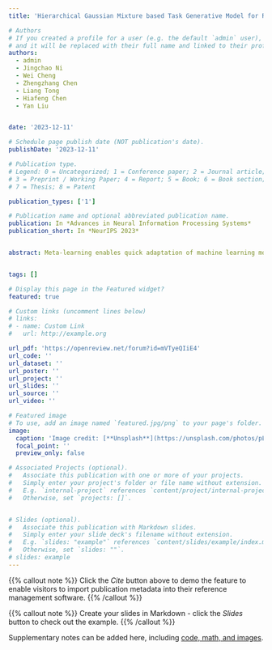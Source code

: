 ```yaml
---
title: 'Hierarchical Gaussian Mixture based Task Generative Model for Robust Meta-Learning'

# Authors
# If you created a profile for a user (e.g. the default `admin` user), write the username (folder name) here
# and it will be replaced with their full name and linked to their profile.
authors:
  - admin
  - Jingchao Ni
  - Wei Cheng
  - Zhengzhang Chen
  - Liang Tong
  - Hiafeng Chen
  - Yan Liu


date: '2023-12-11'

# Schedule page publish date (NOT publication's date).
publishDate: '2023-12-11'

# Publication type.
# Legend: 0 = Uncategorized; 1 = Conference paper; 2 = Journal article;
# 3 = Preprint / Working Paper; 4 = Report; 5 = Book; 6 = Book section;
# 7 = Thesis; 8 = Patent

publication_types: ['1']

# Publication name and optional abbreviated publication name.
publication: In *Advances in Neural Information Processing Systems*
publication_short: In *NeurIPS 2023*


abstract: Meta-learning enables quick adaptation of machine learning models to new tasks with limited data. While tasks could come from varying distributions in reality, most of the existing meta-learning methods consider both training and testing tasks as from the same uni-component distribution, overlooking two critical needs of a practical solution: (1) the various sources of tasks may compose a multi-component mixture distribution, and (2) novel tasks may come from a distribution that is unseen during meta-training. In this paper, we demonstrate these two challenges can be solved jointly by modeling the density of task instances. We develop a meta-training framework underlain by a novel Hierarchical Gaussian Mixture based Task Generative Model (HTGM). HTGM extends the widely used empirical process of sampling tasks to a theoretical model, which learns task embeddings, fits the mixture distribution of tasks, and enables density-based scoring of novel tasks. The framework is agnostic to the encoder and scales well with large backbone networks. The model parameters are learned end-to-end by maximum likelihood estimation via an Expectation-Maximization (EM) algorithm. Extensive experiments on benchmark datasets indicate the effectiveness of our method for both sample classification and novel task detection.


tags: []

# Display this page in the Featured widget?
featured: true

# Custom links (uncomment lines below)
# links:
# - name: Custom Link
#   url: http://example.org

url_pdf: 'https://openreview.net/forum?id=mVTyeQIiE4'
url_code: ''
url_dataset: ''
url_poster: ''
url_project: ''
url_slides: ''
url_source: ''
url_video: ''

# Featured image
# To use, add an image named `featured.jpg/png` to your page's folder.
image:
  caption: 'Image credit: [**Unsplash**](https://unsplash.com/photos/pLCdAaMFLTE)'
  focal_point: ''
  preview_only: false

# Associated Projects (optional).
#   Associate this publication with one or more of your projects.
#   Simply enter your project's folder or file name without extension.
#   E.g. `internal-project` references `content/project/internal-project/index.md`.
#   Otherwise, set `projects: []`.


# Slides (optional).
#   Associate this publication with Markdown slides.
#   Simply enter your slide deck's filename without extension.
#   E.g. `slides: "example"` references `content/slides/example/index.md`.
#   Otherwise, set `slides: ""`.
# slides: example
---
```


{{% callout note %}}
Click the _Cite_ button above to demo the feature to enable visitors to import publication metadata into their reference management software.
{{% /callout %}}

{{% callout note %}}
Create your slides in Markdown - click the _Slides_ button to check out the example.
{{% /callout %}}

Supplementary notes can be added here, including [code, math, and images](https://wowchemy.com/docs/writing-markdown-latex/).
